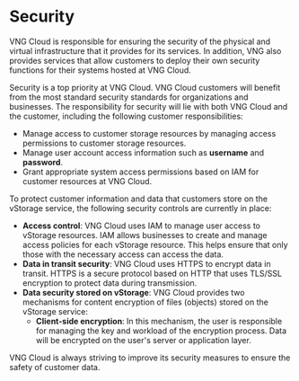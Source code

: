 # Security

VNG Cloud is responsible for ensuring the security of the physical and virtual infrastructure that it provides for its services. In addition, VNG also provides services that allow customers to deploy their own security functions for their systems hosted at VNG Cloud.

Security is a top priority at VNG Cloud. VNG Cloud customers will benefit from the most standard security standards for organizations and businesses. The responsibility for security will lie with both VNG Cloud and the customer, including the following customer responsibilities:

* Manage access to customer storage resources by managing access permissions to customer storage resources.
* Manage user account access information such as **username** and **password**.
* Grant appropriate system access permissions based on IAM for customer resources at VNG Cloud.

To protect customer information and data that customers store on the vStorage service, the following security controls are currently in place:

* **Access control**: VNG Cloud uses IAM to manage user access to vStorage resources. IAM allows businesses to create and manage access policies for each vStorage resource. This helps ensure that only those with the necessary access can access the data.
* **Data in transit security**: VNG Cloud uses HTTPS to encrypt data in transit. HTTPS is a secure protocol based on HTTP that uses TLS/SSL encryption to protect data during transmission.
* **Data security stored on vStorage**: VNG Cloud provides two mechanisms for content encryption of files (objects) stored on the vStorage service:
  * **Client-side encryption**: In this mechanism, the user is responsible for managing the key and workload of the encryption process. Data will be encrypted on the user's server or application layer.

VNG Cloud is always striving to improve its security measures to ensure the safety of customer data.
